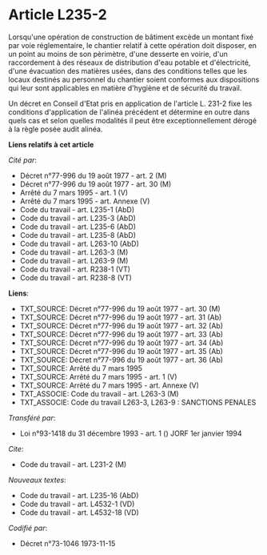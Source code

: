 # Article L235-2

Lorsqu'une opération de construction de bâtiment excède un montant fixé par voie réglementaire, le chantier relatif à cette
opération doit disposer, en un point au moins de son pèrimètre, d'une desserte en voirie, d'un raccordement à des réseaux de
distribution d'eau potable et d'électricité, d'une évacuation des matières usées, dans des conditions telles que les locaux
destinés au personnel du chantier soient conformes aux dispositions qui leur sont applicables en matière d'hygiène et de
sécurité du travail.

Un décret en Conseil d'Etat pris en application de l'article L. 231-2 fixe les conditions d'application de l'alinéa précédent
et détermine en outre dans quels cas et selon quelles modalités il peut être exceptionnellement dérogé à la règle posée audit
alinéa.

**Liens relatifs à cet article**

_Cité par_:

  - Décret n°77-996 du 19 août 1977 - art. 2 (M)
  - Décret n°77-996 du 19 août 1977 - art. 30 (M)
  - Arrêté du 7 mars 1995 - art. 1 (V)
  - Arrêté du 7 mars 1995 - art. Annexe (V)
  - Code du travail - art. L235-1 (AbD)
  - Code du travail - art. L235-3 (AbD)
  - Code du travail - art. L235-6 (AbD)
  - Code du travail - art. L235-8 (AbD)
  - Code du travail - art. L263-10 (AbD)
  - Code du travail - art. L263-3 (M)
  - Code du travail - art. L263-9 (M)
  - Code du travail - art. R238-1 (VT)
  - Code du travail - art. R238-8 (VT)

**Liens**:

  - TXT_SOURCE: Décret n°77-996 du 19 août 1977 - art. 30 (M)
  - TXT_SOURCE: Décret n°77-996 du 19 août 1977 - art. 31 (Ab)
  - TXT_SOURCE: Décret n°77-996 du 19 août 1977 - art. 32 (Ab)
  - TXT_SOURCE: Décret n°77-996 du 19 août 1977 - art. 33 (Ab)
  - TXT_SOURCE: Décret n°77-996 du 19 août 1977 - art. 34 (Ab)
  - TXT_SOURCE: Décret n°77-996 du 19 août 1977 - art. 35 (Ab)
  - TXT_SOURCE: Décret n°77-996 du 19 août 1977 - art. 36 (Ab)
  - TXT_SOURCE: Arrêté du 7 mars 1995
  - TXT_SOURCE: Arrêté du 7 mars 1995 - art. 1 (V)
  - TXT_SOURCE: Arrêté du 7 mars 1995 - art. Annexe (V)
  - TXT_ASSOCIE: Code du travail - art. L263-3 (M)
  - TXT_ASSOCIE: Code du travail L263-3, L263-9 : SANCTIONS PENALES

_Transféré par_:

  - Loi n°93-1418 du 31 décembre 1993 - art. 1 () JORF 1er janvier 1994

_Cite_:

  - Code du travail - art. L231-2 (M)

_Nouveaux textes_:

  - Code du travail - art. L235-16 (AbD)
  - Code du travail - art. L4532-1 (VD)
  - Code du travail - art. L4532-18 (VD)

_Codifié par_:

  - Décret n°73-1046 1973-11-15
